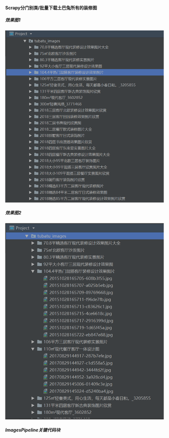#### Scrapy分门别类/批量下载土巴兔所有的装修图
##### 效果图1
![img1](https://github.com/ziliang-wang/tubatu/blob/master/images/tubatu_1.png)
##### 效果图2
![img2](https://github.com/ziliang-wang/tubatu/blob/master/images/tubatu_2.png)
##### ImagesPipeline关键代码块
